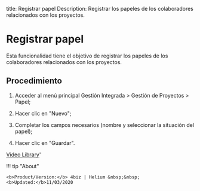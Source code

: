 title: Registrar papel
Description: Registrar los papeles de los colaboradores relacionados con los proyectos.
# Registrar papel


Esta funcionalidad tiene el objetivo de registrar los papeles de los
colaboradores relacionados con los proyectos.

Procedimiento
-----------------

1.  Acceder al menú principal Gestión Integrada \> Gestión de Proyectos \>
    Papel;

2.  Hacer clic en "Nuevo";

3.  Completar los campos necesarios (nombre y seleccionar la situación del
    papel);

4.  Hacer clic en "Guardar".



<i class='fa fa-youtube-play  fa-2x' style='color:#97ce17;vertical-align: middle;'> </i> [Video Library](https://www.youtube.com/playlist?list=PLB5qK2uzf2ROTLt6Tt7uegzqwpXHX5nA2)'

!!! tip "About"

    <b>Product/Version:</b> 4biz | Helium &nbsp;&nbsp;
    <b>Updated:</b>11/03/2020
